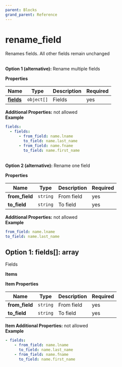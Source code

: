 ```yaml
---
parent: Blocks
grand_parent: Reference
---
```


# rename\_field

Renames fields. All other fields remain unchanged


   
**Option 1 (alternative):** 
Rename multiple fields


**Properties**

|Name|Type|Description|Required|
|----|----|-----------|--------|
|[**fields**](#option1fields)|`object[]`|Fields<br/>|yes|

**Additional Properties:** not allowed  
**Example**

```yaml
fields:
  - fields:
      - from_field: name.lname
        to_field: name.last_name
      - from_field: name.fname
        to_field: name.first_name

```


   
**Option 2 (alternative):** 
Rename one field


**Properties**

|Name|Type|Description|Required|
|----|----|-----------|--------|
|**from\_field**|`string`|From field<br/>|yes|
|**to\_field**|`string`|To field<br/>|yes|

**Additional Properties:** not allowed  
**Example**

```yaml
from_field: name.lname
to_field: name.last_name

```


<a name="option1fields"></a>
## Option 1: fields\[\]: array

Fields


**Items**

**Item Properties**

|Name|Type|Description|Required|
|----|----|-----------|--------|
|**from\_field**|`string`|From field<br/>|yes|
|**to\_field**|`string`|To field<br/>|yes|

**Item Additional Properties:** not allowed  
**Example**

```yaml
- fields:
    - from_field: name.lname
      to_field: name.last_name
    - from_field: name.fname
      to_field: name.first_name

```


